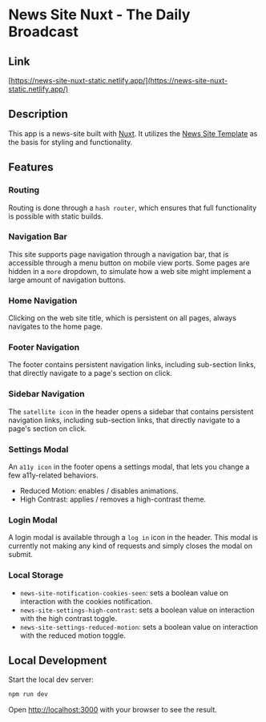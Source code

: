 # News Site Nuxt - The Daily Broadcast

## Link

[https://news-site-nuxt-static.netlify.app/](https://news-site-nuxt-static.netlify.app/)

## Description

This app is a news-site built with [Nuxt](https://nuxt.com/). It utilizes the [News Site Template](https://github.com/flashdesignory/news-site-template) as the basis for styling and functionality.

## Features

### Routing

Routing is done through a `hash router`, which ensures that full functionality is possible with static builds.

### Navigation Bar

This site supports page navigation through a navigation bar, that is accessible through a menu button on mobile view ports.
Some pages are hidden in a `more` dropdown, to simulate how a web site might implement a large amount of navigation buttons.

### Home Navigation

Clicking on the web site title, which is persistent on all pages, always navigates to the home page.

### Footer Navigation

The footer contains persistent navigation links, including sub-section links, that directly navigate to a page's section on click.

### Sidebar Navigation

The `satellite icon` in the header opens a sidebar that contains persistent navigation links, including sub-section links, that directly navigate to a page's section on click.

### Settings Modal

An `a11y icon` in the footer opens a settings modal, that lets you change a few a11y-related behaviors.

-   Reduced Motion: enables / disables animations.
-   High Contrast: applies / removes a high-contrast theme.

### Login Modal

A login modal is available through a `log in` icon in the header. This modal is currently not making any kind of requests and simply closes the modal on submit.

### Local Storage

-   `news-site-notification-cookies-seen`: sets a boolean value on interaction with the cookies notification.
-   `news-site-settings-high-contrast`: sets a boolean value on interaction with the high contrast toggle.
-   `news-site-settings-reduced-motion`: sets a boolean value on interaction with the reduced motion toggle.

## Local Development

Start the local dev server:

```bash
npm run dev
```

Open [http://localhost:3000](http://localhost:3000) with your browser to see the result.
